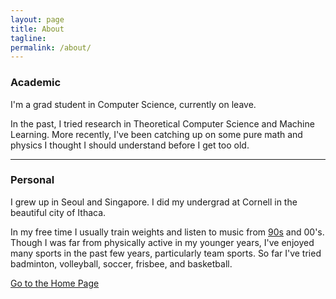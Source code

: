 ```yaml
---
layout: page
title: About
tagline: 
permalink: /about/
---
```

### Academic

I'm a grad student in Computer Science, currently on leave.

In the past, I tried research in Theoretical Computer Science and Machine Learning.
More recently, I've been catching up on some pure math and physics I thought I should understand before I get too old.


------------

### Personal

I grew up in Seoul and Singapore.
I did my undergrad at Cornell in the beautiful city of Ithaca.

In my free time I usually train weights and listen to music from [90s][shes-so-high] and 00's.
Though I was far from physically active in my younger years, I've enjoyed many sports in the past few years, particularly team sports. So far I've tried badminton, volleyball, soccer, frisbee, and basketball. 


[Go to the Home Page](../)

[shes-so-high]: https://www.youtube.com/watch?v=_ElORM9O-0U

